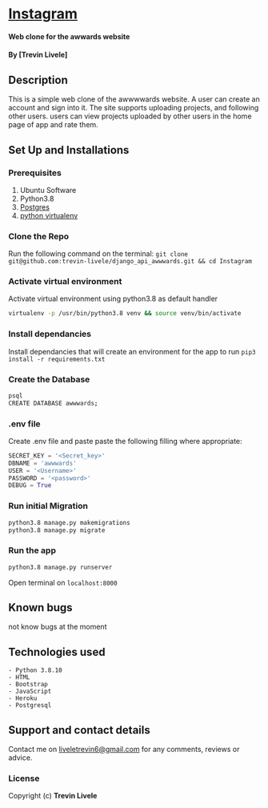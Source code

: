 # [Instagram]()
#### Web clone for the awwards website
#### By **[Trevin Livele]**

## Description
This is a simple web clone of the awwwwards website. A user can create an account and sign into it. 
The site supports uploading projects, and following other users. 
users can view projects uploaded by other users in the home page of app and rate them.

## Set Up and Installations

### Prerequisites
1. Ubuntu Software
2. Python3.8
3. [Postgres](https://www.postgresql.org/download/)
4. [python virtualenv](https://gist.github.com/Geoyi/d9fab4f609e9f75941946be45000632b)

### Clone the Repo
Run the following command on the terminal:
`git clone git@github.com:trevin-livele/django_api_awwwards.git && cd Instagram`


### Activate virtual environment
Activate virtual environment using python3.8 as default handler
```bash
virtualenv -p /usr/bin/python3.8 venv && source venv/bin/activate
```

### Install dependancies
Install dependancies that will create an environment for the app to run
`pip3 install -r requirements.txt`

### Create the Database
```bash
psql
CREATE DATABASE awwwards;
```
### .env file
Create .env file and paste paste the following filling where appropriate:
```python
SECRET_KEY = '<Secret_key>'
DBNAME = 'awwwards'
USER = '<Username>'
PASSWORD = '<password>'
DEBUG = True

```
### Run initial Migration
```bash
python3.8 manage.py makemigrations
python3.8 manage.py migrate
```

### Run the app
```bash
python3.8 manage.py runserver
```
Open terminal on `localhost:8000`

## Known bugs
not know bugs at the moment
## Technologies used
    - Python 3.8.10
    - HTML
    - Bootstrap 
    - JavaScript
    - Heroku
    - Postgresql

## Support and contact details
Contact me on liveletrevin6@gmail.com for any comments, reviews or advice.

### License
Copyright (c) **Trevin Livele**
